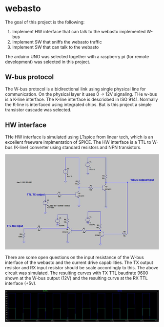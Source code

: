 # webasto

The goal of this project is the following:

1) Implement HW interface that can talk to the webasto implemented W-bus
2) Implement SW that sniffs the webasto traffic
3) Implement SW that can talk to the webasto

The arduino UNO was selected together with a raspberry pi (for remote development) was selected in this project.

W-bus protocol
-------------

The W-bus protocol is a bidirectional link using single physical line for communication. On the physical layer it uses 0 -> 12V signaling. THe w-bus is a K-line interface. The K-line interface is descriobed in ISO 9141. Normally the K-line is interfaced using integrated chips. But is this project a simple transistor cascade was selected.

HW interface
------------
THe HW interface is simulated using LTspice from linear tech, which is an excellent freeware implmentation of SPICE. The HW interface is a TTL to W-bus (K-line) converter using standard resistors and NPN transistors.

![HW_interface_Wbus](HW_interface_Wbus.JPG)

There are some open questions on the input resistance of the W-bus interface of the webasto and the current drive capabilities. The TX output resistor and RX input resistor should be scale accordingly to this.
The above circuit was simulated. The resulting curves with TX TTL baudrate 9600 shown at the W-bus output (12V) and the resulting curve at the RX TTL interface (+5v).

![RX_TTL_input_W-BUS_output.JPG](RX_TTL_input_W-BUS_output.JPG)

